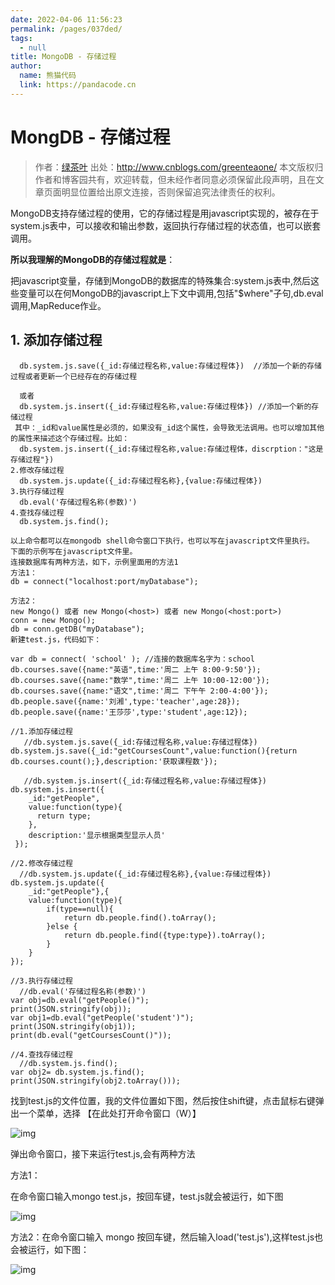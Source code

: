 ```yaml
---
date: 2022-04-06 11:56:23
permalink: /pages/037ded/
tags: 
  - null
title: MongoDB - 存储过程
author: 
  name: 熊猫代码
  link: https://pandacode.cn
---
```

# MongDB - 存储过程

> 作者：[绿茶叶](http://www.cnblogs.com/greenteaone/)
> 出处：http://www.cnblogs.com/greenteaone/
> 本文版权归作者和博客园共有，欢迎转载，但未经作者同意必须保留此段声明，且在文章页面明显位置给出原文连接，否则保留追究法律责任的权利。

MongoDB支持存储过程的使用，它的存储过程是用javascript实现的，被存在于system.js表中，可以接收和输出参数，返回执行存储过程的状态值，也可以嵌套调用。

  **所以我理解的MongoDB的存储过程就是**：

  把javascript变量，存储到MongoDB的数据库的特殊集合:system.js表中,然后这些变量可以在何MongoDB的javascript上下文中调用,包括"$where"子句,db.eval调用,MapReduce作业。

##   1. 添加存储过程

```
  db.system.js.save({_id:存储过程名称,value:存储过程体})  //添加一个新的存储过程或者更新一个已经存在的存储过程

  或者
  db.system.js.insert({_id:存储过程名称,value:存储过程体}) //添加一个新的存储过程
 其中：_id和value属性是必须的，如果没有_id这个属性，会导致无法调用。也可以增加其他的属性来描述这个存储过程。比如：
  db.system.js.insert({_id:存储过程名称,value:存储过程体，discrption："这是存储过程"})
2.修改存储过程
  db.system.js.update({_id:存储过程名称},{value:存储过程体})
3.执行存储过程
  db.eval('存储过程名称(参数)')
4.查找存储过程   
  db.system.js.find();

以上命令都可以在mongodb shell命令窗口下执行，也可以写在javascript文件里执行。
下面的示例写在javascript文件里。
连接数据库有两种方法，如下，示例里面用的方法1
方法1：
db = connect("localhost:port/myDatabase");

方法2：
new Mongo() 或者 new Mongo(<host>) 或者 new Mongo(<host:port>)
conn = new Mongo();
db = conn.getDB("myDatabase");
新建test.js，代码如下： 
```



```
var db = connect( 'school' ); //连接的数据库名字为：school
db.courses.save({name:"英语",time:'周二 上午 8:00-9:50'});
db.courses.save({name:"数学",time:'周二 上午 10:00-12:00'});
db.courses.save({name:"语文",time:'周二 下午午 2:00-4:00'});
db.people.save({name:'刘湘',type:'teacher',age:28});
db.people.save({name:'王莎莎',type:'student',age:12});

//1.添加存储过程
   //db.system.js.save({_id:存储过程名称,value:存储过程体})
db.system.js.save({_id:"getCoursesCount",value:function(){return db.courses.count();},description:'获取课程数'});

   //db.system.js.insert({_id:存储过程名称,value:存储过程体})
db.system.js.insert({
    _id:"getPeople",
    value:function(type){
      return type;
    },
    description:'显示根据类型显示人员'
 });

//2.修改存储过程
  //db.system.js.update({_id:存储过程名称},{value:存储过程体})
db.system.js.update({
    _id:"getPeople"},{
    value:function(type){
        if(type==null){
            return db.people.find().toArray();
        }else {
            return db.people.find({type:type}).toArray();
        }
    }
});

//3.执行存储过程
  //db.eval('存储过程名称(参数)')
var obj=db.eval("getPeople()");
print(JSON.stringify(obj));
var obj1=db.eval("getPeople('student')");
print(JSON.stringify(obj1));
print(db.eval("getCoursesCount()"));

//4.查找存储过程
  //db.system.js.find();
var obj2= db.system.js.find();
print(JSON.stringify(obj2.toArray()));
```

找到test.js的文件位置，我的文件位置如下图，然后按住shift键，点击鼠标右键弹出一个菜单，选择 【在此处打开命令窗口（W）】

 

![img](https://images2015.cnblogs.com/blog/137142/201602/137142-20160202142109007-1521588429.png)

弹出命令窗口，接下来运行test.js,会有两种方法

方法1：

在命令窗口输入mongo test.js，按回车键，test.js就会被运行，如下图

![img](https://images2015.cnblogs.com/blog/137142/201602/137142-20160202142715085-2117616175.png)

方法2：在命令窗口输入 mongo 按回车键，然后输入load('test.js'),这样test.js也会被运行，如下图：

![img](https://images2015.cnblogs.com/blog/137142/201602/137142-20160202143047882-1790410887.png)

